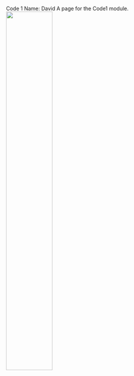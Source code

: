 Code 1 
Name: David
A page for the Code1 module.  
<img src="./assets/image.gif" width="50%" height="50%"/>

